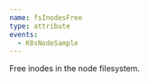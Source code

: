 ```yaml
---
name: fsInodesFree
type: attribute
events:
  - K8sNodeSample
---
```


Free inodes in the node filesystem.